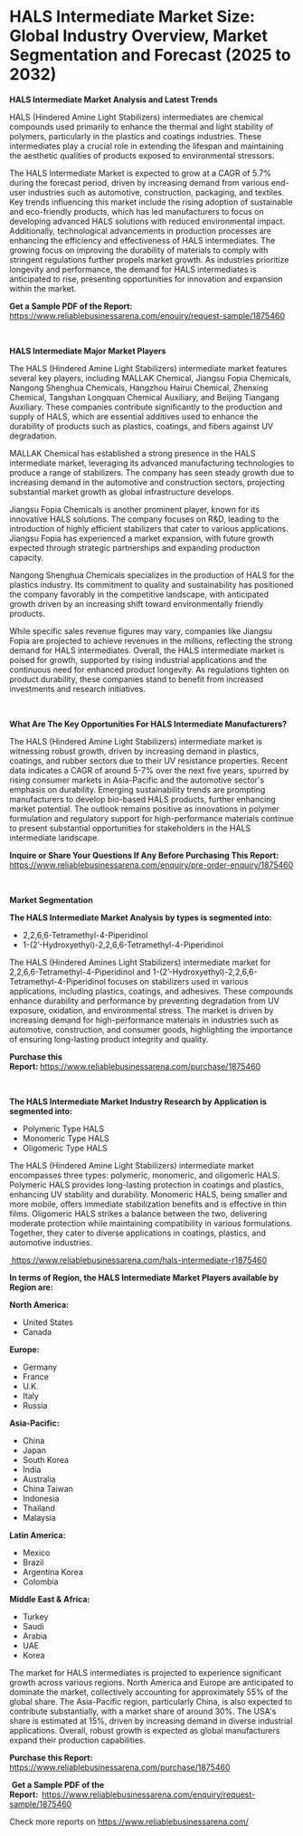 <p><h1>HALS Intermediate Market Size: Global Industry Overview, Market Segmentation and Forecast (2025 to 2032)</h1></p><p><strong>HALS Intermediate Market Analysis and Latest Trends</strong></p>
<p><p>HALS (Hindered Amine Light Stabilizers) intermediates are chemical compounds used primarily to enhance the thermal and light stability of polymers, particularly in the plastics and coatings industries. These intermediates play a crucial role in extending the lifespan and maintaining the aesthetic qualities of products exposed to environmental stressors. </p><p>The HALS Intermediate Market is expected to grow at a CAGR of 5.7% during the forecast period, driven by increasing demand from various end-user industries such as automotive, construction, packaging, and textiles. Key trends influencing this market include the rising adoption of sustainable and eco-friendly products, which has led manufacturers to focus on developing advanced HALS solutions with reduced environmental impact. Additionally, technological advancements in production processes are enhancing the efficiency and effectiveness of HALS intermediates. The growing focus on improving the durability of materials to comply with stringent regulations further propels market growth. As industries prioritize longevity and performance, the demand for HALS intermediates is anticipated to rise, presenting opportunities for innovation and expansion within the market.</p></p>
<p><strong>Get a Sample PDF of the Report:&nbsp;</strong> <a href="https://www.reliablebusinessarena.com/enquiry/request-sample/1875460?utm_campaign=2120&utm_medium=2&utm_source=Github&utm_content=ia&utm_term=04022025&utm_id=hals-intermediate">https://www.reliablebusinessarena.com/enquiry/request-sample/1875460</a></p>
<p>&nbsp;</p>
<p><strong>HALS Intermediate Major Market Players</strong></p>
<p><p>The HALS (Hindered Amine Light Stabilizers) intermediate market features several key players, including MALLAK Chemical, Jiangsu Fopia Chemicals, Nangong Shenghua Chemicals, Hangzhou Hairui Chemical, Zhenxing Chemical, Tangshan Longquan Chemical Auxiliary, and Beijing Tiangang Auxiliary. These companies contribute significantly to the production and supply of HALS, which are essential additives used to enhance the durability of products such as plastics, coatings, and fibers against UV degradation.</p><p>MALLAK Chemical has established a strong presence in the HALS intermediate market, leveraging its advanced manufacturing technologies to produce a range of stabilizers. The company has seen steady growth due to increasing demand in the automotive and construction sectors, projecting substantial market growth as global infrastructure develops.</p><p>Jiangsu Fopia Chemicals is another prominent player, known for its innovative HALS solutions. The company focuses on R&D, leading to the introduction of highly efficient stabilizers that cater to various applications. Jiangsu Fopia has experienced a market expansion, with future growth expected through strategic partnerships and expanding production capacity.</p><p>Nangong Shenghua Chemicals specializes in the production of HALS for the plastics industry. Its commitment to quality and sustainability has positioned the company favorably in the competitive landscape, with anticipated growth driven by an increasing shift toward environmentally friendly products.</p><p>While specific sales revenue figures may vary, companies like Jiangsu Fopia are projected to achieve revenues in the millions, reflecting the strong demand for HALS intermediates. Overall, the HALS intermediate market is poised for growth, supported by rising industrial applications and the continuous need for enhanced product longevity. As regulations tighten on product durability, these companies stand to benefit from increased investments and research initiatives.</p></p>
<p>&nbsp;</p>
<p><strong>What Are The Key Opportunities For HALS Intermediate Manufacturers?</strong></p>
<p><p>The HALS (Hindered Amine Light Stabilizers) intermediate market is witnessing robust growth, driven by increasing demand in plastics, coatings, and rubber sectors due to their UV resistance properties. Recent data indicates a CAGR of around 5-7% over the next five years, spurred by rising consumer markets in Asia-Pacific and the automotive sector's emphasis on durability. Emerging sustainability trends are prompting manufacturers to develop bio-based HALS products, further enhancing market potential. The outlook remains positive as innovations in polymer formulation and regulatory support for high-performance materials continue to present substantial opportunities for stakeholders in the HALS intermediate landscape.</p></p>
<p><strong>Inquire or Share Your Questions If Any Before Purchasing This Report:</strong> <a href="https://www.reliablebusinessarena.com/enquiry/pre-order-enquiry/1875460?utm_campaign=2120&utm_medium=2&utm_source=Github&utm_content=ia&utm_term=04022025&utm_id=hals-intermediate">https://www.reliablebusinessarena.com/enquiry/pre-order-enquiry/1875460</a></p>
<p>&nbsp;</p>
<p><strong>Market Segmentation</strong></p>
<p><strong>The HALS Intermediate Market Analysis by types is segmented into:</strong></p>
<p><ul><li>2,2,6,6-Tetramethyl-4-Piperidinol</li><li>1-(2’-Hydroxyethyl)-2,2,6,6-Tetramethyl-4-Piperidinol</li></ul></p>
<p><p>The HALS (Hindered Amines Light Stabilizers) intermediate market for 2,2,6,6-Tetramethyl-4-Piperidinol and 1-(2’-Hydroxyethyl)-2,2,6,6-Tetramethyl-4-Piperidinol focuses on stabilizers used in various applications, including plastics, coatings, and adhesives. These compounds enhance durability and performance by preventing degradation from UV exposure, oxidation, and environmental stress. The market is driven by increasing demand for high-performance materials in industries such as automotive, construction, and consumer goods, highlighting the importance of ensuring long-lasting product integrity and quality.</p></p>
<p><strong>Purchase this Report:&nbsp;</strong><a href="https://www.reliablebusinessarena.com/purchase/1875460?utm_campaign=2120&utm_medium=2&utm_source=Github&utm_content=ia&utm_term=04022025&utm_id=hals-intermediate">https://www.reliablebusinessarena.com/purchase/1875460</a></p>
<p>&nbsp;</p>
<p><strong>The HALS Intermediate Market Industry Research by Application is segmented into:</strong></p>
<p><ul><li>Polymeric Type HALS</li><li>Monomeric Type HALS</li><li>Oligomeric Type HALS</li></ul></p>
<p><p>The HALS (Hindered Amine Light Stabilizers) intermediate market encompasses three types: polymeric, monomeric, and oligomeric HALS. Polymeric HALS provides long-lasting protection in coatings and plastics, enhancing UV stability and durability. Monomeric HALS, being smaller and more mobile, offers immediate stabilization benefits and is effective in thin films. Oligomeric HALS strikes a balance between the two, delivering moderate protection while maintaining compatibility in various formulations. Together, they cater to diverse applications in coatings, plastics, and automotive industries.</p></p>
<p><a href="https://www.reliablebusinessarena.com/hals-intermediate-r1875460?utm_campaign=2120&utm_medium=2&utm_source=Github&utm_content=ia&utm_term=04022025&utm_id=hals-intermediate">&nbsp;https://www.reliablebusinessarena.com/hals-intermediate-r1875460</a></p>
<p><strong>In terms of Region, the HALS Intermediate Market Players available by Region are:</strong></p>
<p>
    <p> <strong> North America: </strong>
        <ul>
            <li>United States</li>
            <li>Canada</li>
        </ul>
        </p> 
    <p> <strong> Europe: </strong>
        <ul>
            <li>Germany</li>
            <li>France</li>
            <li>U.K.</li>
            <li>Italy</li>
            <li>Russia</li>
        </ul>
        </p> 
    <p> <strong> Asia-Pacific: </strong>
        <ul>
            <li>China</li>
            <li>Japan</li>
            <li>South Korea</li>
            <li>India</li>
            <li>Australia</li>
            <li>China Taiwan</li>
            <li>Indonesia</li>
            <li>Thailand</li>
            <li>Malaysia</li>
        </ul>
        </p> 
    <p> <strong> Latin America: </strong>
        <ul>
            <li>Mexico</li>
            <li>Brazil</li>
            <li>Argentina Korea</li>
            <li>Colombia</li>
        </ul>
        </p> 
    <p> <strong> Middle East & Africa: </strong>
        <ul>
            <li>Turkey</li>
            <li>Saudi</li>
            <li>Arabia</li>
            <li>UAE</li>
            <li>Korea</li>
        </ul>
    </p>
    </p>
<p><p>The market for HALS intermediates is projected to experience significant growth across various regions. North America and Europe are anticipated to dominate the market, collectively accounting for approximately 55% of the global share. The Asia-Pacific region, particularly China, is also expected to contribute substantially, with a market share of around 30%. The USA's share is estimated at 15%, driven by increasing demand in diverse industrial applications. Overall, robust growth is expected as global manufacturers expand their production capabilities.</p></p>
<p><strong>Purchase this Report: </strong><a href="https://www.reliablebusinessarena.com/purchase/1875460?utm_campaign=2120&utm_medium=2&utm_source=Github&utm_content=ia&utm_term=04022025&utm_id=hals-intermediate">https://www.reliablebusinessarena.com/purchase/1875460</a></p>
<p>&nbsp;<strong>Get a Sample PDF of the Report:&nbsp;&nbsp;</strong><a href="https://www.reliablebusinessarena.com/enquiry/request-sample/1875460?utm_campaign=2120&utm_medium=2&utm_source=Github&utm_content=ia&utm_term=04022025&utm_id=hals-intermediate">https://www.reliablebusinessarena.com/enquiry/request-sample/1875460</a></p>
<p><strong></strong></p>
<p>Check more reports on <a href="https://www.reliablebusinessarena.com/?utm_campaign=2120&utm_medium=2&utm_source=Github&utm_content=ia&utm_term=04022025&utm_id=hals-intermediate">https://www.reliablebusinessarena.com/</a></p>
